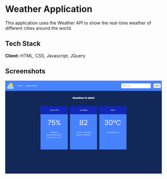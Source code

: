 
# Weather Application 

This application uses the Weather API to show the real-time weather of different cities around the world.


## Tech Stack

**Client:** HTML, CSS, Javascript, JQuery



## Screenshots

![App Screenshot](images/home.png)

